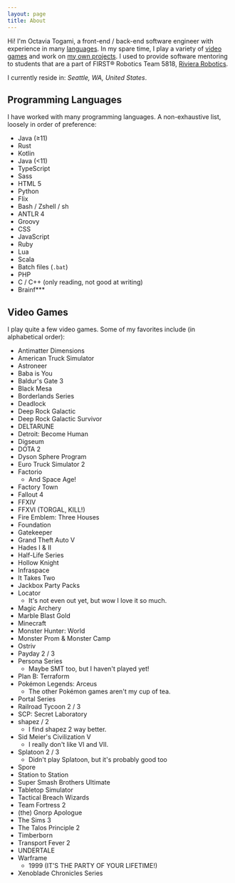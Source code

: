 ```yaml
---
layout: page
title: About
---
```


Hi! I'm Octavia Togami, a front-end / back-end software engineer with experience in many 
[languages](#programming-languages). In my spare time, I play a variety of [video games](#video-games) and work on
[my own projects](https://github.com/octylFractal). I used to provide software mentoring to students that are a part of
FIRST® Robotics Team 5818, [Riviera Robotics](https://www.rivierarobotics.org/).

I currently reside in: _Seattle, WA, United States_.

## Programming Languages
I have worked with many programming languages. A non-exhaustive list, loosely in order of preference:

- Java (≥11)
- Rust
- Kotlin
- Java (<11)
- TypeScript
- Sass
- HTML 5
- Python
- Flix
- Bash / Zshell / sh
- ANTLR 4
- Groovy
- CSS
- JavaScript
- Ruby
- Lua
- Scala
- Batch files (`.bat`)
- PHP
- C / C++ (only reading, not good at writing)
- Brainf***

## Video Games
I play quite a few video games. Some of my favorites include (in alphabetical order):

- Antimatter Dimensions
- American Truck Simulator
- Astroneer
- Baba is You
- Baldur's Gate 3
- Black Mesa
- Borderlands Series
- Deadlock
- Deep Rock Galactic
- Deep Rock Galactic Survivor
- DELTARUNE
- Detroit: Become Human
- Digseum
- DOTA 2
- Dyson Sphere Program
- Euro Truck Simulator 2
- Factorio
  - And Space Age!
- Factory Town
- Fallout 4
- FFXIV
- FFXVI (TORGAL, KILL!)
- Fire Emblem: Three Houses
- Foundation
- Gatekeeper
- Grand Theft Auto V
- Hades I & II
- Half-Life Series
- Hollow Knight
- Infraspace
- It Takes Two
- Jackbox Party Packs
- Locator
  - It's not even out yet, but wow I love it so much.
- Magic Archery
- Marble Blast Gold
- Minecraft
- Monster Hunter: World
- Monster Prom & Monster Camp
- Ostriv
- Payday 2 / 3
- Persona Series
  - Maybe SMT too, but I haven't played yet!
- Plan B: Terraform
- Pokémon Legends: Arceus
  - The other Pokémon games aren't my cup of tea.
- Portal Series
- Railroad Tycoon 2 / 3
- SCP: Secret Laboratory
- shapez / 2
  - I find shapez 2 way better.
- Sid Meier's Civilization V
  - I really don't like VI and VII.
- Splatoon 2 / 3
  - Didn't play Splatoon, but it's probably good too
- Spore
- Station to Station
- Super Smash Brothers Ultimate
- Tabletop Simulator
- Tactical Breach Wizards
- Team Fortress 2
- (the) Gnorp Apologue
- The Sims 3
- The Talos Principle 2
- Timberborn
- Transport Fever 2
- UNDERTALE
- Warframe
  - 1999 (IT'S THE PARTY OF YOUR LIFETIME!)
- Xenoblade Chronicles Series

